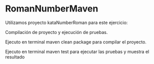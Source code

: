 # RomanNumberMaven
Utilizamos proyecto kataNumberRoman para este ejercicio:

Compilación de proyecto y ejecución de pruebas.

Ejecuto en terminal maven clean package para compilar el proyecto.

Ejecuto en terminal maven test para ejecutar las pruebas y muestra el resultado


